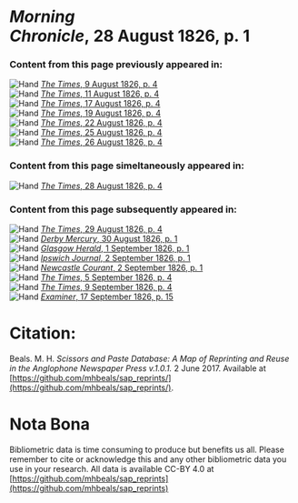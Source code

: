 # *Morning Chronicle*, 28 August 1826, p. 1  
  
### Content from this page previously appeared in:  
![Hand](http://scissorsandpaste.net/wp-content/uploads/2017/06/smallhandpointer.png) [*The Times*, 9 August 1826, p. 4](https://mhbeals.github.io/sap_html/The-Times/The-Times-9-August-1826-p-4)  
![Hand](http://scissorsandpaste.net/wp-content/uploads/2017/06/smallhandpointer.png) [*The Times*, 11 August 1826, p. 4](https://mhbeals.github.io/sap_html/The-Times/The-Times-11-August-1826-p-4)  
![Hand](http://scissorsandpaste.net/wp-content/uploads/2017/06/smallhandpointer.png) [*The Times*, 17 August 1826, p. 4](https://mhbeals.github.io/sap_html/The-Times/The-Times-17-August-1826-p-4)  
![Hand](http://scissorsandpaste.net/wp-content/uploads/2017/06/smallhandpointer.png) [*The Times*, 19 August 1826, p. 4](https://mhbeals.github.io/sap_html/The-Times/The-Times-19-August-1826-p-4)  
![Hand](http://scissorsandpaste.net/wp-content/uploads/2017/06/smallhandpointer.png) [*The Times*, 22 August 1826, p. 4](https://mhbeals.github.io/sap_html/The-Times/The-Times-22-August-1826-p-4)  
![Hand](http://scissorsandpaste.net/wp-content/uploads/2017/06/smallhandpointer.png) [*The Times*, 25 August 1826, p. 4](https://mhbeals.github.io/sap_html/The-Times/The-Times-25-August-1826-p-4)  
![Hand](http://scissorsandpaste.net/wp-content/uploads/2017/06/smallhandpointer.png) [*The Times*, 26 August 1826, p. 4](https://mhbeals.github.io/sap_html/The-Times/The-Times-26-August-1826-p-4)  
  
### Content from this page simeltaneously appeared in:  
![Hand](http://scissorsandpaste.net/wp-content/uploads/2017/06/smallhandpointer.png) [*The Times*, 28 August 1826, p. 4](https://mhbeals.github.io/sap_html/The-Times/The-Times-28-August-1826-p-4)  
  
### Content from this page subsequently appeared in:  
![Hand](http://scissorsandpaste.net/wp-content/uploads/2017/06/smallhandpointer.png) [*The Times*, 29 August 1826, p. 4](https://mhbeals.github.io/sap_html/The-Times/The-Times-29-August-1826-p-4)  
![Hand](http://scissorsandpaste.net/wp-content/uploads/2017/06/smallhandpointer.png) [*Derby Mercury*, 30 August 1826, p. 1](https://mhbeals.github.io/sap_html/Derby-Mercury/Derby-Mercury-30-August-1826-p-1)  
![Hand](http://scissorsandpaste.net/wp-content/uploads/2017/06/smallhandpointer.png) [*Glasgow Herald*, 1 September 1826, p. 1](https://mhbeals.github.io/sap_html/Glasgow-Herald/Glasgow-Herald-1-September-1826-p-1)  
![Hand](http://scissorsandpaste.net/wp-content/uploads/2017/06/smallhandpointer.png) [*Ipswich Journal*, 2 September 1826, p. 1](https://mhbeals.github.io/sap_html/Ipswich-Journal/Ipswich-Journal-2-September-1826-p-1)  
![Hand](http://scissorsandpaste.net/wp-content/uploads/2017/06/smallhandpointer.png) [*Newcastle Courant*, 2 September 1826, p. 1](https://mhbeals.github.io/sap_html/Newcastle-Courant/Newcastle-Courant-2-September-1826-p-1)  
![Hand](http://scissorsandpaste.net/wp-content/uploads/2017/06/smallhandpointer.png) [*The Times*, 5 September 1826, p. 4](https://mhbeals.github.io/sap_html/The-Times/The-Times-5-September-1826-p-4)  
![Hand](http://scissorsandpaste.net/wp-content/uploads/2017/06/smallhandpointer.png) [*The Times*, 9 September 1826, p. 4](https://mhbeals.github.io/sap_html/The-Times/The-Times-9-September-1826-p-4)  
![Hand](http://scissorsandpaste.net/wp-content/uploads/2017/06/smallhandpointer.png) [*Examiner*, 17 September 1826, p. 15](https://mhbeals.github.io/sap_html/Examiner/Examiner-17-September-1826-p-15)  


# Citation: 

Beals. M. H. *Scissors and Paste Database: A Map of Reprinting and Reuse in the Anglophone Newspaper Press v.1.0.1.* 2 June 2017. Available at [https://github.com/mhbeals/sap_reprints/](https://github.com/mhbeals/sap_reprints/). 

# Nota Bona

Bibliometric data is time consuming to produce but benefits us all. Please remember to cite or acknowledge this and any other bibliometric data you use in your research. All data is available CC-BY 4.0 at [https://github.com/mhbeals/sap_reprints](https://github.com/mhbeals/sap_reprints)